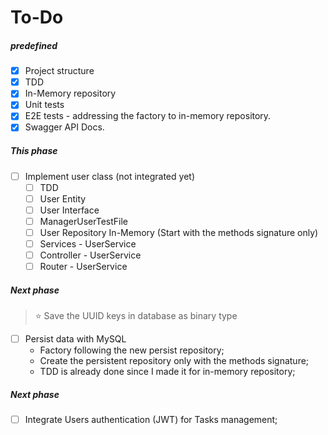# To-Do

##### predefined

- [x] Project structure
- [x] TDD
- [x] In-Memory repository
- [x] Unit tests
- [x] E2E tests - addressing the factory to in-memory repository.
- [x] Swagger API Docs.

##### This phase

- [ ] Implement user class (not integrated yet)
    - [ ] TDD
    - [ ] User Entity
    - [ ] User Interface
    - [ ] ManagerUserTestFile
    - [ ] User Repository In-Memory (Start with the methods signature only)
    - [ ] Services - UserService
    - [ ] Controller - UserService
    - [ ] Router - UserService

##### Next phase

> ⭐️ Save the UUID keys in database as binary type

- [ ] Persist data with MySQL
    - Factory following the new persist repository;
    - Create the persistent repository only with the methods signature;
    - TDD is already done since I made it for in-memory repository;

##### Next phase

- [ ] Integrate Users authentication (JWT) for Tasks management;